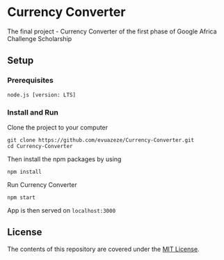 # Currency Converter

The final project - Currency Converter of the first phase of Google Africa Challenge Scholarship

## Setup

### Prerequisites

```
node.js [version: LTS]
```

### Install and Run

Clone the project to your computer

```
git clone https://github.com/evuazeze/Currency-Converter.git
cd Currency-Converter
```

Then install the npm packages by using

```
npm install
```

Run Currency Converter

```
npm start
```

App is then served on `localhost:3000`

## License

The contents of this repository are covered under the [MIT License](LICENSE).
